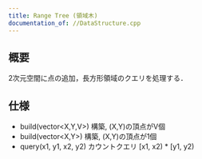 ```yaml
---
title: Range Tree (領域木)
documentation_of: //DataStructure.cpp
---
```


## 概要  
2次元空間に点の追加，長方形領域のクエリを処理する．  

## 仕様  
- build(vector<X,Y,V>)  構築, (X,Y)の頂点がV個  
- build(vector<X,Y>)    構築, (X,Y)の頂点が1個  
- query(x1, y1, x2, y2) カウントクエリ [x1, x2) * [y1, y2)  
